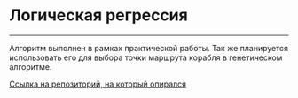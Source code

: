 # Логическая регрессия

---
Алгоритм выполнен в рамках практической работы.
Так же планируется использовать его для выбора точки маршрута корабля в генетическом алгоритме.

[Ссылка на репозиторий, на который опирался](https://github.com/leshanbog/misc/blob/master/logistic_regression_from_scratch.ipynb)